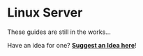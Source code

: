 # Linux Server

These guides are still in the works...



Have an idea for one? [**Suggest an Idea here**](https://sonoranservers.com/contact.php)!
